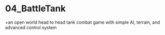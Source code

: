 # 04_BattleTank
+an open world head to head tank combat game with simple AI, terrain, and advanced control system
